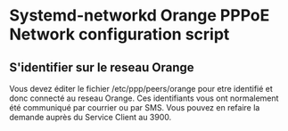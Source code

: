 # Systemd-networkd Orange PPPoE Network configuration script

## S'identifier sur le reseau Orange

Vous devez éditer le fichier /etc/ppp/peers/orange pour etre identifié et donc connecté au reseau Orange.
Ces identifiants vous ont normalement été communiqué par courrier ou par SMS. Vous pouvez en refaire la demande auprès du Service Client au 3900.

